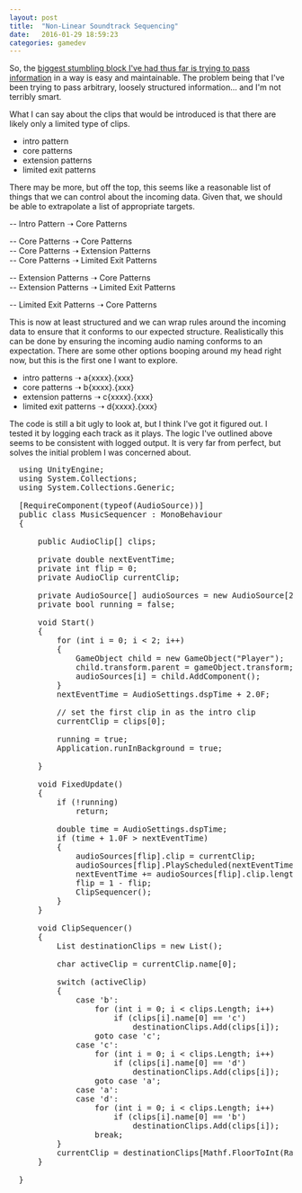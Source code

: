 ```yaml
---
layout: post
title:  "Non-Linear Soundtrack Sequencing"
date:   2016-01-29 18:59:23
categories: gamedev  
---
```


  So, the [biggest stumbling block I've had thus far is trying to pass information](http://www.davidshute.ca/gamedev/2016/01/29/non-linear-audio.html) in a way is easy and maintainable. The problem being that I've been trying to pass arbitrary, loosely structured information... and I'm not terribly smart.

  What I can say about the clips that would be introduced is that there are likely only a limited type of clips.

  * intro pattern
  * core patterns
  * extension patterns
  * limited exit patterns

  There may be more, but off the top, this seems like a reasonable list of things that we can control about the incoming data. Given that, we should be able to extrapolate a list of appropriate targets.

  -- Intro Pattern ➝ Core Patterns

  -- Core Patterns ➝ Core Patterns<br />
  -- Core Patterns ➝ Extension Patterns<br />
  -- Core Patterns ➝ Limited Exit Patterns

  -- Extension Patterns ➝ Core Patterns<br />
  -- Extension Patterns ➝ Limited Exit Patterns

  -- Limited Exit Patterns ➝ Core Patterns

  This is now at least structured and we can wrap rules around the incoming data to ensure that it conforms to our expected structure. Realistically this can be done by ensuring the incoming audio naming conforms to an expectation. There are some other options booping around my head right now, but this is the first one I want to explore.

  * intro patterns ➝ a{xxxx}.{xxx}
  * core patterns ➝ b{xxxx}.{xxx}
  * extension patterns ➝ c{xxxx}.{xxx}
  * limited exit patterns ➝ d{xxxx}.{xxx}

  The code is still a bit ugly to look at, but I think I've got it figured out. I tested it by logging each track as it plays. The logic I've outlined above seems to be consistent with logged output.  It is very far from perfect, but solves the initial problem I was concerned about.

  <pre>
  using UnityEngine;
  using System.Collections;
  using System.Collections.Generic;

  [RequireComponent(typeof(AudioSource))]
  public class MusicSequencer : MonoBehaviour
  {

      public AudioClip[] clips;

      private double nextEventTime;
      private int flip = 0;
      private AudioClip currentClip;

      private AudioSource[] audioSources = new AudioSource[2];
      private bool running = false;

      void Start()
      {
          for (int i = 0; i < 2; i++)
          {
              GameObject child = new GameObject("Player");
              child.transform.parent = gameObject.transform;
              audioSources[i] = child.AddComponent<AudioSource>();
          }
          nextEventTime = AudioSettings.dspTime + 2.0F;

          // set the first clip in as the intro clip
          currentClip = clips[0];

          running = true;
          Application.runInBackground = true;

      }

      void FixedUpdate()
      {
          if (!running)
              return;

          double time = AudioSettings.dspTime;
          if (time + 1.0F > nextEventTime)
          {
              audioSources[flip].clip = currentClip;
              audioSources[flip].PlayScheduled(nextEventTime);
              nextEventTime += audioSources[flip].clip.length;
              flip = 1 - flip;
              ClipSequencer();
          }
      }

      void ClipSequencer()
      {
          List<AudioClip> destinationClips = new List<AudioClip>();

          char activeClip = currentClip.name[0];

          switch (activeClip)
          {
              case 'b':
                  for (int i = 0; i < clips.Length; i++)
                      if (clips[i].name[0] == 'c')
                          destinationClips.Add(clips[i]);
                  goto case 'c';
              case 'c':
                  for (int i = 0; i < clips.Length; i++)
                      if (clips[i].name[0] == 'd')
                          destinationClips.Add(clips[i]);
                  goto case 'a';
              case 'a':
              case 'd':
                  for (int i = 0; i < clips.Length; i++)
                      if (clips[i].name[0] == 'b')
                          destinationClips.Add(clips[i]);
                  break;
          }
          currentClip = destinationClips[Mathf.FloorToInt(Random.Range(0f, destinationClips.Count))];        
      }

  }
  </pre>
